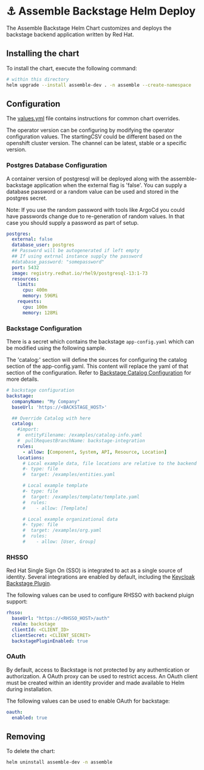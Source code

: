 # ⚓️ Assemble Backstage Helm Deploy

The Assemble Backstage Helm Chart customizes and deploys the backstage backend application  written by Red Hat.

## Installing the chart

To install the chart, execute the following command:

```bash
# within this directory 
helm upgrade --install assemble-dev . -n assemble --create-namespace
```

## Configuration

The [values.yml](values.yaml) file contains instructions for common chart overrides.

The operator version can be configuring by modifying the operator configuration values. The startingCSV could be different based on the openshift cluster version.  The channel can be latest, stable or a specific version.

### Postgres Database Configuration

A container version of postgresql will be deployed along with the assemble-backstage application when the external flag is 'false'.  You can
 supply a database password or a random value can be used and stored in the postgres secret.  

Note: If you use the random password with tools like ArgoCd you could have passwords change due to re-generation of random values. In that case you should supply a password as part of setup.

```yaml
postgres:
  external: false
  database_user: postgres
  ## Password will be autogenerated if left empty
  ## If using extrnal instance supply the password
  #database_password: "somepassword"
  port: 5432
  image: registry.redhat.io/rhel9/postgresql-13:1-73
  resources:
    limits:
      cpu: 400m
      memory: 596Mi
    requests:
      cpu: 100m
      memory: 128Mi
```

### Backstage Configuration

There is a secret which contains the backstage `app-config.yaml` which can be modified using the following sample.

The 'catalog:' section will define the sources for configuring the catalog section of the app-config.yaml. This content will replace the yaml of that section of the configuration.  Refer to [Backstage Catalog Configuration](https://backstage.io/docs/features/software-catalog/configuration) for more details.  

```yaml
# backstage configuration
backstage:
  companyName: "My Company"
  baseUrl: 'https://<BACKSTAGE_HOST>'

  ## Override Catalog with here
  catalog:
    #import:
    #  entityFilename: /examples/catalog-info.yaml
    #  pullRequestBranchName: backstage-integration
    rules:
      - allow: [Component, System, API, Resource, Location]
    locations:
      # Local example data, file locations are relative to the backend process, typically `packages/backend`
      #- type: file
      #  target: /examples/entities.yaml

      # Local example template
      #- type: file
      #  target: /examples/template/template.yaml
      #  rules:
      #    - allow: [Template]

      # Local example organizational data
      #- type: file
      #  target: /examples/org.yaml
      #  rules:
      #    - allow: [User, Group]
```

### RHSSO

Red Hat Single Sign On (SSO) is integrated to act as a single source of identity. Several integrations are enabled by default, including the [Keycloak Backstage Plugin](https://github.com/janus-idp/backstage-plugins/tree/main/plugins/keycloak-backend).

The following values can be used to configure RHSSO with backend pluign support:

```yaml
rhsso:
  baseUrl: "https://<RHSSO_HOST>/auth"
  realm: backstage
  clientId: <CLIENT_ID>
  clientSecret: <CLIENT_SECRET>
  backstagePluginEnabled: true
```

### OAuth

By default, access to Backstage is not protected by any authentication or authorization. A OAuth proxy can be used to restrict access. An OAuth client must be created within an identity provider and made available to Helm during installation.

The following values can be used to enable OAuth for backstage:

```yaml
oauth:
  enabled: true
```

## Removing

To delete the chart:

```bash
helm uninstall assemble-dev -n assemble
```
